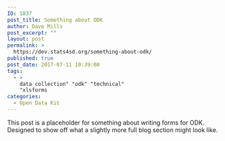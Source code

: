 ```yaml
---
ID: 1837
post_title: Something about ODK
author: Dave Mills
post_excerpt: ""
layout: post
permalink: >
  https://dev.stats4sd.org/something-about-odk/
published: true
post_date: 2017-07-11 10:39:00
tags:
  - >
    data collection" "odk" "technical"
    "xlsforms
categories:
  - Open Data Kit
---
```

This post is a placeholder for something about writing forms for ODK. Designed to show off what a slightly more full blog section might look like.